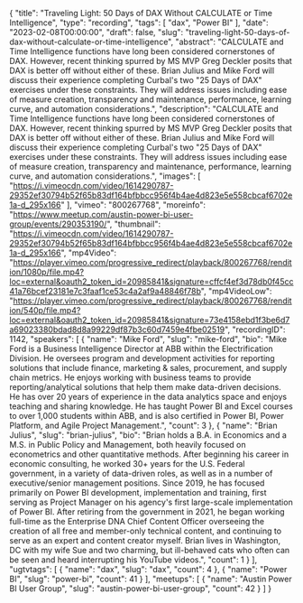 {
  "title": "Traveling Light: 50 Days of DAX Without CALCULATE or Time Intelligence",
  "type": "recording",
  "tags": [
    "dax",
    "Power BI"
  ],
  "date": "2023-02-08T00:00:00",
  "draft": false,
  "slug": "traveling-light-50-days-of-dax-without-calculate-or-time-intelligence",
  "abstract": "CALCULATE and Time Intelligence functions have long been considered cornerstones of DAX. However, recent thinking spurred by MS MVP Greg Deckler posits that DAX is better off without either of these. Brian Julius and Mike Ford will discuss their experience completing Curbal's two \"25 Days of DAX\" exercises under these constraints. They will address issues including ease of measure creation, transparency and maintenance, performance, learning curve, and automation considerations.",
  "description": "CALCULATE and Time Intelligence functions have long been considered cornerstones of DAX. However, recent thinking spurred by MS MVP Greg Deckler posits that DAX is better off without either of these. Brian Julius and Mike Ford will discuss their experience completing Curbal's two \"25 Days of DAX\" exercises under these constraints. They will address issues including ease of measure creation, transparency and maintenance, performance, learning curve, and automation considerations.",
  "images": [
    "https://i.vimeocdn.com/video/1614290787-29352ef30794b52f65b83df164bfbbcc956f4b4ae4d823e5e558cbcaf6702e1a-d_295x166"
  ],
  "vimeo": "800267768",
  "moreinfo": "https://www.meetup.com/austin-power-bi-user-group/events/290353190/",
  "thumbnail": "https://i.vimeocdn.com/video/1614290787-29352ef30794b52f65b83df164bfbbcc956f4b4ae4d823e5e558cbcaf6702e1a-d_295x166",
  "mp4Video": "https://player.vimeo.com/progressive_redirect/playback/800267768/rendition/1080p/file.mp4?loc=external&oauth2_token_id=20985841&signature=cffcf4ef3d78db0f45cc41a76bcef23181e7c3faaf1ce53c4a2af9a48846f78b",
  "mp4VideoLow": "https://player.vimeo.com/progressive_redirect/playback/800267768/rendition/540p/file.mp4?loc=external&oauth2_token_id=20985841&signature=73e4158ebd1f3be6d7a69023380bdad8d8a99229df87b3c60d7459e4fbe02519",
  "recordingID": 1142,
  "speakers": [
    {
      "name": "Mike Ford",
      "slug": "mike-ford",
      "bio": "Mike Ford is a Business Intelligence Director at ABB within the Electrification Division. He oversees program and development activities for reporting solutions that include finance, marketing & sales, procurement, and supply chain metrics. He enjoys working with business teams to provide reporting/analytical solutions that help them make data-driven decisions. He has over 20 years of experience in the data analytics space and enjoys teaching and sharing knowledge. He has taught Power BI and Excel courses to over 1,000 students within ABB, and is also certified in Power BI, Power Platform, and Agile Project Management.",
      "count": 3
    },
    {
      "name": "Brian Julius",
      "slug": "brian-julius",
      "bio": "Brian holds a B.A. in Economics and a M.S. in Public Policy and Management, both heavily focused on econometrics and other quantitative methods. After beginning his career in economic consulting, he worked 30+ years for the U.S. Federal government, in a variety of data-driven roles, as well as in a number of executive/senior management positions. Since 2019, he has focused primarily on Power BI development, implementation and training, first serving as Project Manager on his agency's first large-scale implementation of Power BI. After retiring from the government in 2021, he began working full-time as the Enterprise DNA Chief Content Officer overseeing the creation of all free and member-only technical content, and continuing to serve as an expert and content creator myself. Brian lives in Washington, DC with my wife Sue and two charming, but ill-behaved cats who often can be seen and heard interrupting his YouTube videos.",
      "count": 1
    }
  ],
  "ugtvtags": [
    {
      "name": "dax",
      "slug": "dax",
      "count": 4
    },
    {
      "name": "Power BI",
      "slug": "power-bi",
      "count": 41
    }
  ],
  "meetups": [
    {
      "name": "Austin Power BI User Group",
      "slug": "austin-power-bi-user-group",
      "count": 42
    }
  ]
}